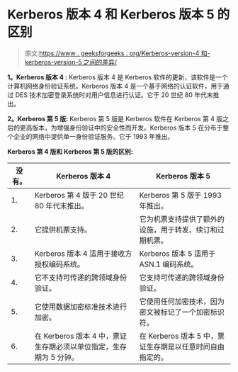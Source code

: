 # Kerberos 版本 4 和 Kerberos 版本 5 的区别

> 原文:[https://www . geeksforgeeks . org/Kerberos-version-4 和-kerberos-version-5 之间的差异/](https://www.geeksforgeeks.org/difference-between-kerberos-version-4-and-kerberos-version-5/)

**1。Kerberos 版本 4 :**
Kerberos 版本 4 是 Kerberos 软件的更新，该软件是一个计算机网络身份验证系统。Kerberos 版本 4 是一个基于网络的认证软件，用于通过 DES 技术加密登录系统时对用户信息进行认证。它于 20 世纪 80 年代末推出。

**2。Kerberos 第 5 版:**
Kerberos 第 5 版是 Kerberos 软件在 Kerberos 第 4 版之后的更高版本，为增强身份验证中的安全性而开发。Kerberos 版本 5 在分布于整个企业的网络中提供单一身份验证服务。它于 1993 年推出。

**Kerberos 第 4 版和 Kerberos 第 5 版的区别:**

<center>

| 没有。 | Kerberos 版本 4 | Kerberos 版本 5 |
| --- | --- | --- |
| 1. | Kerberos 第 4 版于 20 世纪 80 年代末推出。 | Kerberos 第 5 版于 1993 年推出。 |
| 2. | 它提供机票支持。 | 它为机票支持提供了额外的设施，用于转发、续订和过期机票。 |
| 3. | Kerberos 版本 4 适用于接收方授权编码系统。 | Kerberos 版本 5 适用于 ASN.1 编码系统。 |
| 4. | 它不支持可传递的跨领域身份验证。 | 它支持可传递的跨领域身份验证。 |
| 5. | 它使用数据加密标准技术进行加密。 | 它使用任何加密技术，因为密文被标记了一个加密标识符。 |
| 6. | 在 Kerberos 版本 4 中，票证生存期必须以单位指定，生存期为 5 分钟。 | 在 Kerberos 版本 5 中，票证生存期是以任意时间自由指定的。 |

</center>